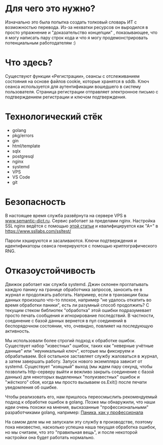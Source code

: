 # Для чего это нужно?

Изначально это была попытка создать толковый словарь ИТ с возможностью перевода. 
Из-за нехватки ресурсов он выродился в просто упражнение и "доказательство концепции"
, показывающее, что я могу написать пару строк кода и что я могу продемонстрировать потенциальным работодателям :) 

# Что здесь? 

Существуют функции «Регистрации», сеансы с отслеживанием состояния на основе файлов cookie, которые хранятся в sddb. 
Ключ сеанса используется для аутентификации вошедшего в систему пользователя. Страница регистрации отправляет электронное письмо с подтверждением
регистрации и ключом подтверждения. 

# Технологический стёк

- golang
- pkg/errors
- gin
- html/template
- sqlx
- postgresql
- nginx
- systemd
- VPS
- VS Code
- git

# Безопасность

В настоящее время служба развёрнута на сервере VPS в www.semantic-dict.ru. Сервис работает за пределами nginx. 
Настройка SSL nginx ведётся с помощью [этой статьи](https://habr.com/ru/post/325230/)
и квалифицируется как "А+" в https://www.ssllabs.com/ssltest/ 

Пароли хэшируются и засаливаются. Ключи подтверждения и идентификаторы сеанса генерируются с помощью криптографического RNG.

# Отказоустойчивость

Движок работает как служба systemd. Джин склонен проглатывать каждую панику на границе обработчика запросов, заносить
ее в журнал и продолжать работать. Например, если в транзакции базы данных произошло что-то плохое, например
"не удалось откатить во время обработки паники", есть ли разумный способ продолжить? С текущим стеком библиотек
"обработка" этой ошибки подразумевает просто печать сообщения и игнорирование последствий. В частности, соединение с базой
данных вернется в пул соединений в беспорядочном состоянии, что, очевидно, повлияет на последующую активность. 

Мы использовали более строгий подход к обработке ошибок. Существует набор "известных" ошибок, таких как "неверные учётные данные" или
"неуникальный ключ", которые мы фиксируем и обрабатываем. Всё остальное заставляет службу жаловаться в журнал, а затем завершать работу. Запуск нового экземпляра зависит от systemd. Существует "изящный" выход (мы ждем пару секунд, чтобы позволить http-серверу выйти и вежливо закрыть соединение с базой данных) для некоторых выделенных "полуизвестных" ошибок и "жёсткого" сбоя, когда мы просто вызываем os.Exit() после печати уведомления об ошибке. 

Чтобы реализовать его, нам пришлось переосмыслить рекомендуемый подход к обработке ошибок в golang. Позже мы обнаружили, что наши
идеи очень похожи на мнения, высказанные "профессиональными" разработчиками golang, например: [Паника, как у профессионала](https://hackernoon.com/panic-like-a-pro-89044d5a2d35)

На самом деле мы не запускали эту службу в производстве, поэтому пока неизвестно, насколько успешна наша текущая обработка ошибок,
но мы считаем, что это "правильная вещь", и после некоторой настройки она будет работать нормально. 

